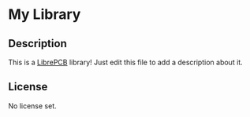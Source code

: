 # My Library

## Description

This is a [LibrePCB](http://librepcb.org) library!
Just edit this file to add a description about it.

## License

No license set.
